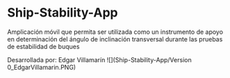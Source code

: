 # Ship-Stability-App
Amplicación móvil que permita ser utilizada como un instrumento de apoyo en determinación del ángulo de inclinación transversal durante las pruebas de estabilidad de buques

Desarrollada por: Edgar Villamarín
![](Ship-Stability-App/Version 0_EdgarVillamarin.PNG)
